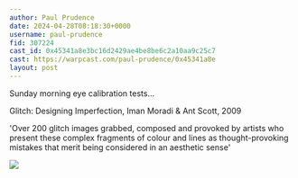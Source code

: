 ```yaml
---
author: Paul Prudence
date: 2024-04-28T08:18:30+0000
username: paul-prudence
fid: 307224
cast_id: 0x45341a8e3bc16d2429ae4be8be6c2a10aa9c25c7
cast: https://warpcast.com/paul-prudence/0x45341a8e
layout: post
---
```

Sunday morning eye calibration tests...  
  
Glitch: Designing Imperfection,  Iman Moradi & Ant Scott, 2009  
  
'Over 200 glitch images grabbed, composed and provoked by artists who present these complex fragments of colour and lines as thought-provoking mistakes that merit being considered in an aesthetic sense'  

![](https://imagedelivery.net/BXluQx4ige9GuW0Ia56BHw/e744b7d7-e5ea-416d-458d-c486d564b700/original)